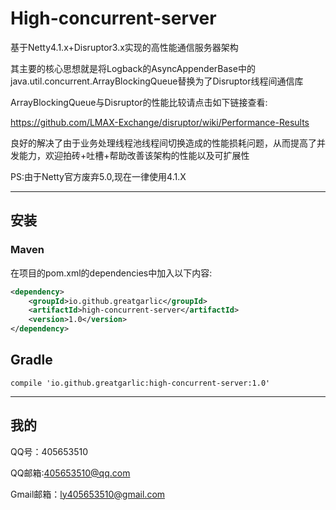 # High-concurrent-server

基于Netty4.1.x+Disruptor3.x实现的高性能通信服务器架构

其主要的核心思想就是将Logback的AsyncAppenderBase中的java.util.concurrent.ArrayBlockingQueue替换为了Disruptor线程间通信库

ArrayBlockingQueue与Disruptor的性能比较请点击如下链接查看:

<https://github.com/LMAX-Exchange/disruptor/wiki/Performance-Results>

良好的解决了由于业务处理线程池线程间切换造成的性能损耗问题，从而提高了并发能力，欢迎拍砖+吐槽+帮助改善该架构的性能以及可扩展性

PS:由于Netty官方废弃5.0,现在一律使用4.1.X

------------------------------------------------------------------------

## 安装

### Maven

在项目的pom.xml的dependencies中加入以下内容:

``` xml
<dependency>
    <groupId>io.github.greatgarlic</groupId>
    <artifactId>high-concurrent-server</artifactId>
    <version>1.0</version>
</dependency>
```

## Gradle

``` Gradle
compile 'io.github.greatgarlic:high-concurrent-server:1.0'
```

------------------------------------------------------------------------

## 我的

QQ号：405653510

QQ邮箱:405653510@qq.com

Gmail邮箱：ly405653510@gmail.com
